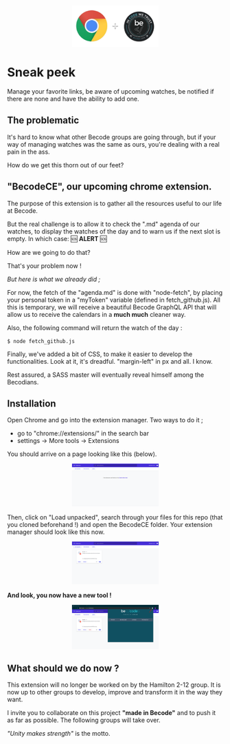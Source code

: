 <p align="center">
  <img src="assets/chrome-and-becode.png" style="width:40%;height:40%;">
</p>

# Sneak peek

Manage your favorite links, be aware of upcoming watches, be notified if there are none and have the ability to add one.

## The problematic

It's hard to know what other Becode groups are going through, but if your way of managing watches was the same as ours, you're dealing with a real pain in the ass.

How do we get this thorn out of our feet?

## "BecodeCE", our upcoming chrome extension.

The purpose of this extension is to gather all the resources useful to our life at Becode.

But the real challenge is to allow it to check the ".md" agenda of our watches, to display the watches of the day and to warn us if the next slot is empty. 
In which case: :sos: **ALERT** :sos:

How are we going to do that? 

That's your problem now !

*But here is what we already did ;*

For now, the fetch of the "agenda.md" is done with "node-fetch", by placing your personal token in a "myToken" variable (defined in fetch_github.js).
All this is temporary, we will receive a beautiful Becode GraphQL API that will allow us to receive the calendars in a **much much** cleaner way.

Also, the following command will return the watch of the day :
```
$ node fetch_github.js
```
Finally, we've added a bit of CSS, to make it easier to develop the functionalities.
Look at it, it's dreadful. 
"margin-left" in px and all. I know.

Rest assured, a SASS master will eventually reveal himself among the Becodians.

## Installation

Open Chrome and go into the extension manager. Two ways to do it ;
- go to "chrome://extensions/" in the search bar
- settings -> More tools -> Extensions

You should arrive on a page looking like this (below).
<p align="center">
  <img src="assets/extensions_panel.png" style="width:40%;height:40%;">
</p>

Then, click on "Load unpacked", search through your files for this repo (that you cloned beforehand !) and open the BecodeCE folder.
Your extension manager should look like this now.
<p align="center">
  <img src="assets/extensions_panel2.png" style="width:40%;height:40%;">
</p>


**And look, you now have a new tool !** 

<p align="center">
  <img src="assets/BecodeCE_open.png" style="width:40%;height:40%;">
</p>

## What should we do now ?

This extension will no longer be worked on by the Hamilton 2-12 group. It is now up to other groups to develop, improve and transform it in the way they want.

I invite you to collaborate on this project **"made in Becode"** and to push it as far as possible. The following groups will take over.

*"Unity makes strength"* is the motto.
